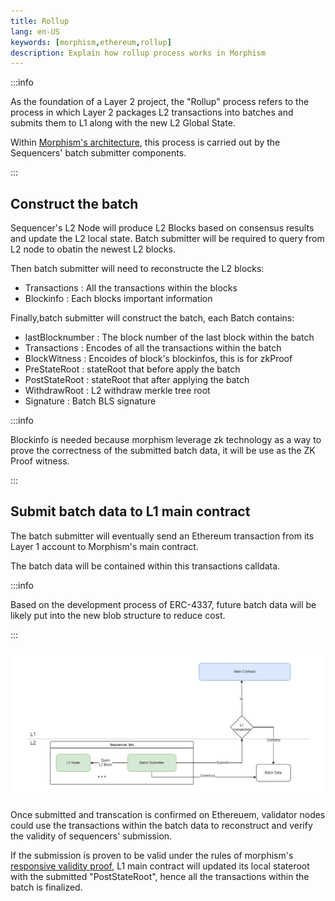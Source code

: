 ```yaml
---
title: Rollup
lang: en-US
keywords: [morphism,ethereum,rollup]
description: Explain how rollup process works in Morphism
---
```


:::info

As the foundation of a Layer 2 project, the "Rollup" process refers to the process in which Layer 2 packages L2 transactions into batches and submits them to L1 along with the new L2 Global State. 

Within [Morphism's architecture](../2-morphism-modular-design.md), this process is carried out by the Sequencers' batch submitter components.

:::

## Construct the batch

Sequencer's L2 Node will produce L2 Blocks based on consensus results and update the L2 local state. Batch submitter will be required to query from L2 node to obatin the newest L2 blocks.

Then batch submitter will need to reconstructe the L2 blocks:

- Transactions : All the transactions within the blocks
- Blockinfo : Each blocks important information

Finally,batch submitter will construct the batch, each Batch contains:

- lastBlocknumber : The block number of the last block within the batch
- Transactions : Encodes of all the transactions within the batch
- BlockWitness : Encoides of block's blockinfos, this is for zkProof
- PreStateRoot : stateRoot that before apply the batch
- PostStateRoot : stateRoot that after applying the batch
- WithdrawRoot : L2 withdraw merkle tree root
- Signature : Batch BLS signature


:::info

Blockinfo is needed because morphism leverage zk technology as a way to prove the correctness of the submitted batch data, it will be use as the ZK Proof witness.

:::

## Submit batch data to L1 main contract

The batch submitter will eventually send an Ethereum transaction from its Layer 1 account to Morphism's main contract.

The batch data will be contained within this transactions calldata.


:::info

Based on the development process of ERC-4337, future batch data will be likely put into the new blob structure to reduce cost.

::: 

![rollup process](../../../assets/docs/protocol/General/rollup/rollupmain.png)

Once submitted and transcation is confirmed on Ethereuem, validator nodes could use the transactions within the batch data to reconstruct and verify the validity of sequencers' submission.

If the submission is proven to be valid under the rules of morphism's [responsive validity proof](../responsive-validity-proof/1-overview.md), L1 main contract will updated its local stateroot with the submitted "PostStateRoot", hence all the transactions within the batch is finalized.
